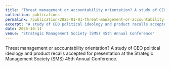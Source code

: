 ```yaml
---
title: "Threat management or accountability orientation? A study of CEO political ideology and product recalls"
collection: publications
permalink: /publication/2025-01-01-threat-management-or-accountability-orientation
excerpt: "A study of CEO political ideology and product recalls accepted for presentation at the Strategic Management Society (SMS) 45th Annual Conference."
date: 2025-10-11
venue: "Strategic Management Society (SMS) 45th Annual Conference"
---
```


Threat management or accountability orientation? A study of CEO political ideology and product recalls accepted for presentation at the Strategic Management Society (SMS) 45th Annual Conference.

